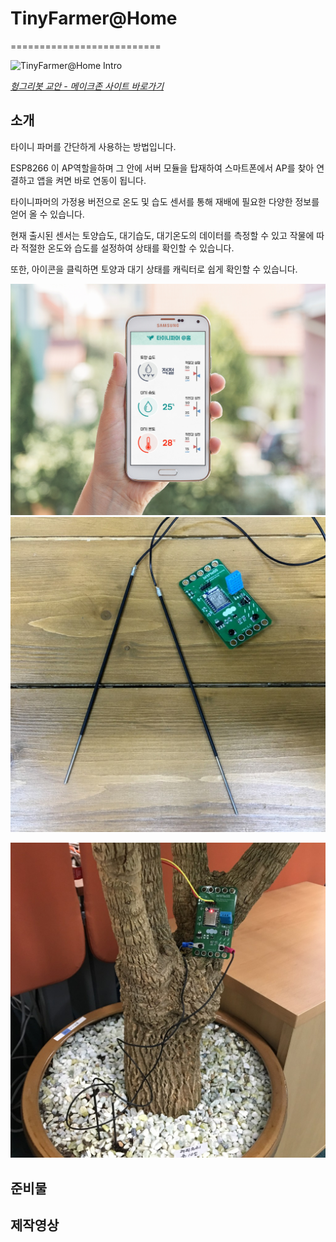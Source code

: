 ﻿# TinyFarmer@Home
==========================

![TinyFarmer@Home Intro](https://raw.githubusercontent.com/makezonefablab/TinyFarmer-HOME/master/img/IMG_6425.jpg)  

[*헝그리봇 교안 - 메이크존 사이트 바로가기*](http://makezone.co.kr/blog/2014/08/14/07hungrybot/)

소개
--------------
타이니 파머를 간단하게 사용하는 방법입니다.

ESP8266 이 AP역할을하며 그 안에 서버 모듈을 탑재하여 스마트폰에서 AP를 찾아 연결하고 앱을 켜면 바로 연동이 됩니다.

타이니파머의 가정용 버전으로 온도 및 습도 센서를 통해 재배에 필요한 다양한 정보를 얻어 올 수 있습니다.

현재 출시된 센서는 토양습도, 대기습도, 대기온도의 데이터를 측정할 수 있고 작물에 따라 적절한 온도와 습도를 설정하여 상태를 확인할 수 있습니다.

또한, 아이콘을 클릭하면 토양과 대기 상태를 캐릭터로 쉽게 확인할 수 있습니다.

![TinyFarmer@Home App](https://raw.githubusercontent.com/makezonefablab/TinyFarmer-HOME/master/img/Samsung-Galaxy-S5-PSD-MockUp-2.jpg)  
![TinyFarmer@Home App](https://raw.githubusercontent.com/makezonefablab/TinyFarmer-HOME/master/img/IMG_1940_square-1024x1024.jpg)

![TinyFarmer@Home App](https://raw.githubusercontent.com/makezonefablab/TinyFarmer-HOME/master/img/IMG_1946_square-1024x1024.jpg)

준비물
--------------


제작영상
--------------




